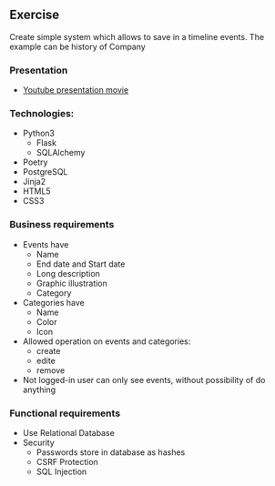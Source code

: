 ## Exercise
Create simple system which allows to save in a timeline events. The example can be history of Company

### Presentation
* [Youtube presentation movie](https://youtu.be/fg9gmwixJmU)

### Technologies:
* Python3
  * Flask
  * SQLAlchemy
* Poetry 
* PostgreSQL
* Jinja2
* HTML5
* CSS3

### Business requirements
* Events have 
  * Name
  * End date and Start date
  * Long description
  * Graphic illustration 
  * Category
* Categories have
  * Name
  * Color
  * Icon
* Allowed operation on events and categories:
  * create
  * edite
  * remove
* Not logged-in user can only see events, without possibility of do anything 

### Functional requirements
* Use Relational Database
* Security
  * Passwords store in database as hashes
  * CSRF Protection
  * SQL Injection
